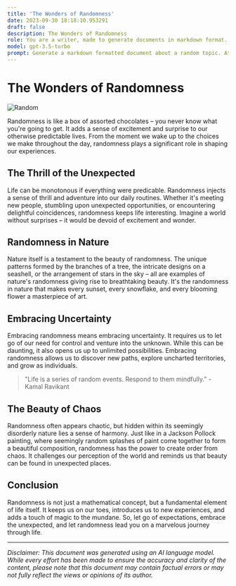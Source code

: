 ```yaml
---
title: 'The Wonders of Randomness'
date: 2023-09-30 18:18:10.953291
draft: false
description: The Wonders of Randomness
role: You are a writer, made to generate documents in markdown format. It is very important that all of the documents you generate are in valid markdown format.
model: gpt-3.5-turbo
prompt: Generate a markdown formatted document about a random topic. At the bottom, include a disclaimer explaining that the document was generated by you. The first line of the document should be the title. Make sure that the entire document is in proper markdown format, using a mix of various tags to make the document visually appealing.
---
```


# The Wonders of Randomness

![Random](https://images.unsplash.com/photo-1582047813803-ba997e464f65?ixlib=rb-1.2.1&auto=format&fit=crop&w=1350&q=80)

Randomness is like a box of assorted chocolates – you never know what you're going to get. It adds a sense of excitement and surprise to our otherwise predictable lives. From the moment we wake up to the choices we make throughout the day, randomness plays a significant role in shaping our experiences.

## The Thrill of the Unexpected

Life can be monotonous if everything were predicable. Randomness injects a sense of thrill and adventure into our daily routines. Whether it's meeting new people, stumbling upon unexpected opportunities, or encountering delightful coincidences, randomness keeps life interesting. Imagine a world without surprises – it would be devoid of excitement and wonder.

## Randomness in Nature

Nature itself is a testament to the beauty of randomness. The unique patterns formed by the branches of a tree, the intricate designs on a seashell, or the arrangement of stars in the sky – all are examples of nature's randomness giving rise to breathtaking beauty. It's the randomness in nature that makes every sunset, every snowflake, and every blooming flower a masterpiece of art.

## Embracing Uncertainty

Embracing randomness means embracing uncertainty. It requires us to let go of our need for control and venture into the unknown. While this can be daunting, it also opens us up to unlimited possibilities. Embracing randomness allows us to discover new paths, explore uncharted territories, and grow as individuals.

> "Life is a series of random events. Respond to them mindfully." - Kamal Ravikant

## The Beauty of Chaos

Randomness often appears chaotic, but hidden within its seemingly disorderly nature lies a sense of harmony. Just like in a Jackson Pollock painting, where seemingly random splashes of paint come together to form a beautiful composition, randomness has the power to create order from chaos. It challenges our perception of the world and reminds us that beauty can be found in unexpected places.

## Conclusion

Randomness is not just a mathematical concept, but a fundamental element of life itself. It keeps us on our toes, introduces us to new experiences, and adds a touch of magic to the mundane. So, let go of expectations, embrace the unexpected, and let randomness lead you on a marvelous journey through life.

---

*Disclaimer: This document was generated using an AI language model. While every effort has been made to ensure the accuracy and clarity of the content, please note that this document may contain factual errors or may not fully reflect the views or opinions of its author.*